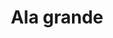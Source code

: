 ---
title: Ala grande
date: 
draft: false

# descripcion
description : Ala grande

materials: Plata 925

color: Plateado

dimensions: 1,3cm x 3,7cm

code: 02-14-0192

type: "Dijes"

categories: []

price: $3.250,00

price_eftvo: $2.760,00

# Images
# first image will be shown in the product page
images:
  # - image: "images/path_to_image"
  # La ubicacion de las imagenes es imagenes/Dijes/Dijes.Plata/02-14-0192-ala-grande
  - image: "./images/dijes/plata/02-14-0192-ala-grande.JPG"
---